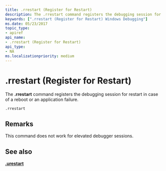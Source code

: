 ```yaml
---
title: .rrestart (Register for Restart)
description: The .rrestart command registers the debugging session for restart in case of a reboot or an application failure.
keywords: [".rrestart (Register for Restart) Windows Debugging"]
ms.date: 05/23/2017
topic_type:
- apiref
api_name:
- .rrestart (Register for Restart)
api_type:
- NA
ms.localizationpriority: medium
---
```


# .rrestart (Register for Restart)


The **.rrestart** command registers the debugging session for restart in case of a reboot or an application failure.

```dbgcmd
.rrestart
```

## Remarks

This command does not work for elevated debugger sessions.

## <span id="see_also"></span>See also


[**.urestart**](-urestart--unregister-for-restart-.md)

 

 






